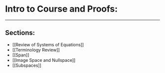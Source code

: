 # Intro to Course and Proofs:

***

## Sections:

- [[Review of Systems of Equations]]
- [[Terminology Review]]
- [[Span]]
- [[Image Space and Nullspace]]
- [[Subspaces]]